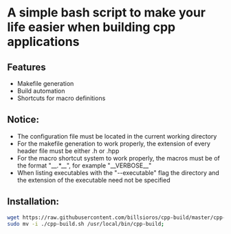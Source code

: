 
# A simple bash script to make your life easier when building cpp applications

## Features

* Makefile generation
* Build automation
* Shortcuts for macro definitions

## Notice:

* The configuration file must be located in the current working directory
* For the makefile generation to work properly, the extension of every header file must be either .h or .hpp
* For the macro shortcut system to work properly, the macros must be of the format "\_\_.*\_\_", for example "\_\_VERBOSE\_\_"
* When listing executables with the "--executable" flag the directory and the extension
of the executable need not be specified

## Installation:

```bash
wget https://raw.githubusercontent.com/billsioros/cpp-build/master/cpp-build.sh;
sudo mv -i ./cpp-build.sh /usr/local/bin/cpp-build;
```
